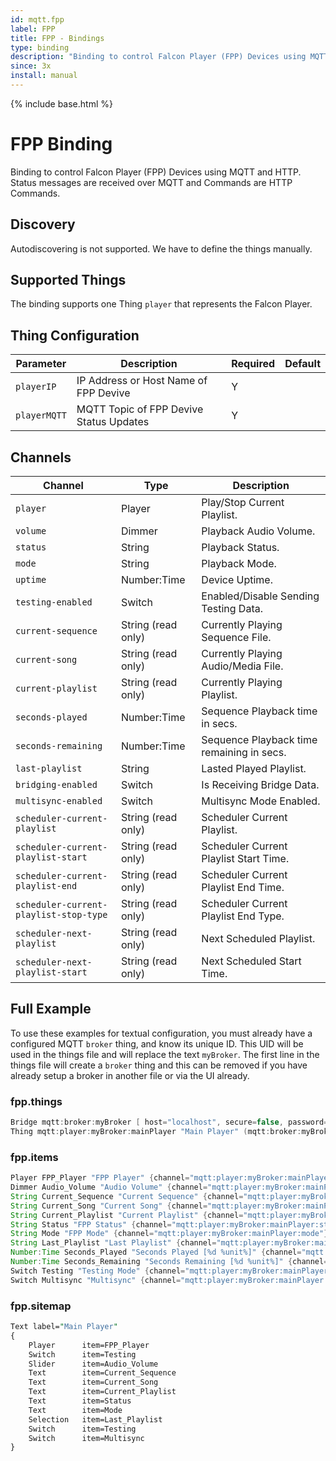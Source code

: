 ```yaml
---
id: mqtt.fpp
label: FPP
title: FPP - Bindings
type: binding
description: "Binding to control Falcon Player (FPP) Devices using MQTT and HTTP. Status messages are received over MQTT and Commands are HTTP Commands."
since: 3x
install: manual
---
```


<!-- Attention authors: Do not edit directly. Please add your changes to the appropriate source repository -->

{% include base.html %}

# FPP Binding

Binding to control Falcon Player (FPP) Devices using MQTT and HTTP. Status messages are received over MQTT and Commands are HTTP Commands.

## Discovery

Autodiscovering is not supported. We have to define the things manually.

## Supported Things

The binding supports one Thing `player` that represents the Falcon Player.
## Thing Configuration

| Parameter    | Description                             | Required | Default |
|--------------|-----------------------------------------|----------|---------|
| `playerIP`   | IP Address or Host Name of FPP Devive   | Y        |         |
| `playerMQTT` | MQTT Topic of FPP Devive Status Updates | Y        |         |

## Channels

| Channel                                | Type               | Description                               |
|----------------------------------------|--------------------|-------------------------------------------|
| `player`                               | Player             | Play/Stop Current Playlist.               |
| `volume`                               | Dimmer             | Playback Audio Volume.                    |
| `status`                               | String             | Playback Status.                          |
| `mode`                                 | String             | Playback Mode.                            |
| `uptime`                               | Number:Time        | Device Uptime.                            |
| `testing-enabled`                      | Switch             | Enabled/Disable Sending Testing Data.     |
| `current-sequence`                     | String (read only) | Currently Playing Sequence File.          |
| `current-song`                         | String (read only) | Currently Playing Audio/Media File.       |
| `current-playlist`                     | String (read only) | Currently Playing Playlist.               |
| `seconds-played`                       | Number:Time        | Sequence Playback time in secs.           |
| `seconds-remaining`                    | Number:Time        | Sequence Playback time remaining in secs. |
| `last-playlist`                        | String             | Lasted Played Playlist.                   |
| `bridging-enabled`                     | Switch             | Is Receiving Bridge Data.                 |
| `multisync-enabled`                    | Switch             | Multisync Mode Enabled.                   |
| `scheduler-current-playlist`           | String (read only) | Scheduler Current Playlist.               |
| `scheduler-current-playlist-start`     | String (read only) | Scheduler Current Playlist Start Time.    |
| `scheduler-current-playlist-end`       | String (read only) | Scheduler Current Playlist End Time.      |
| `scheduler-current-playlist-stop-type` | String (read only) | Scheduler Current Playlist End Type.      |
| `scheduler-next-playlist`              | String (read only) | Next Scheduled Playlist.                  |
| `scheduler-next-playlist-start`        | String (read only) | Next Scheduled Start Time.                |

## Full Example

To use these examples for textual configuration, you must already have a configured MQTT `broker` thing, and know its unique ID.
This UID will be used in the things file and will replace the text `myBroker`.
The first line in the things file will create a `broker` thing and this can be removed if you have already setup a broker in another file or via the UI already.

### fpp.things

```java
Bridge mqtt:broker:myBroker [ host="localhost", secure=false, password="*******", qos=1, username="user"]
Thing mqtt:player:myBroker:mainPlayer "Main Player" (mqtt:broker:myBroker) @ "MQTT"
```

### fpp.items

```java
Player FPP_Player "FPP Player" {channel="mqtt:player:myBroker:mainPlayer:player"}
Dimmer Audio_Volume "Audio Volume" {channel="mqtt:player:myBroker:mainPlayer:volume"}
String Current_Sequence "Current Sequence" {channel="mqtt:player:myBroker:mainPlayer:current-sequence"}
String Current_Song "Current Song" {channel="mqtt:player:myBroker:mainPlayer:current-song"}
String Current_Playlist "Current Playlist" {channel="mqtt:player:myBroker:mainPlayer:current-playlist"}
String Status "FPP Status" {channel="mqtt:player:myBroker:mainPlayer:status"}
String Mode "FPP Mode" {channel="mqtt:player:myBroker:mainPlayer:mode"}
String Last_Playlist "Last Playlist" {channel="mqtt:player:myBroker:mainPlayer:last-playlist"}
Number:Time Seconds_Played "Seconds Played [%d %unit%]" {channel="mqtt:player:myBroker:mainPlayer:seconds-played"}
Number:Time Seconds_Remaining "Seconds Remaining [%d %unit%]" {channel="mqtt:player:myBroker:mainPlayer:seconds-remaining"}
Switch Testing "Testing Mode" {channel="mqtt:player:myBroker:mainPlayer:testing-enabled"}
Switch Multisync "Multisync" {channel="mqtt:player:myBroker:mainPlayer:multisync-enabled"}
```

### fpp.sitemap

```perl
Text label="Main Player"
{
    Player      item=FPP_Player
    Switch      item=Testing
    Slider      item=Audio_Volume
    Text        item=Current_Sequence
    Text        item=Current_Song
    Text        item=Current_Playlist
    Text        item=Status
    Text        item=Mode
    Selection   item=Last_Playlist
    Switch      item=Testing
    Switch      item=Multisync
}
```
